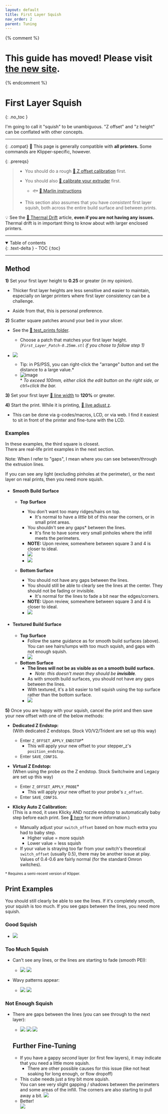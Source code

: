 ```yaml
---
layout: default
title: First Layer Squish
nav_order: 2
parent: Tuning
---
```

{% comment %} 
# This guide has moved! Please visit [the new site](https://ellis3dp.com/Print-Tuning-Guide/).
{% endcomment %}
# First Layer Squish
{: .no_toc }

I'm going to call it "squish" to be unambiguous. "Z offset" and "z height" can be conflated with other concepts. 

---

{: .compat}
:dizzy: This page is generally compatible with **all printers.** Some commands are Klipper-specific, however.

{: .prereqs}
>- You should do a rough [:page_facing_up: Z offset calibration](https://docs.vorondesign.com/build/startup/#initial--simple-process) first.
>
>- You should also [:page_facing_up: calibrate your extruder](https://docs.vorondesign.com/build/startup/#extruder-calibration-e-steps) first.
>   - :fish: [:page_facing_up: Marlin instructions](https://www.3dmakerengineering.com/blogs/3d-printing/estep-calibration)
>
>- This section also assumes that you have *consistent* first layer squish, both across the entire build surface and between prints. 

:bulb: See the [:page_facing_up: Thermal Drift](./troubleshooting/first_layer_squish_consistency_issues/thermal_drift.md) article, **even if you are not having any issues.** Thermal drift is in important thing to know about with larger enclosed printers.

---
<details open markdown="block">
  <summary>
    Table of contents
  </summary>
  {: .text-delta }
- TOC
{:toc}
</details>

---

## Method
**1)** Set your first layer height to **0.25** or greater (in my opinion).

- Thicker first layer heights are less sensitive and easier to maintain, especially on larger printers where first layer consistency can be a challenge.

- Aside from that, this is personal preference.

**2)** Scatter square patches around your bed in your slicer. 
- See the [:page_facing_up: test_prints folder](https://github.com/AndrewEllis93/Print-Tuning-Guide/tree/main/test_prints). 
    - Choose a patch that matches your first layer height.\
    *(`First_Layer_Patch-0.25mm.stl` if you chose to follow step 1)*

- ![](./images/first_layer_squish/FirstLayer-Plate.png)  
    - Tip: in PS/PSS, you can right-click the "arrange" button and set the distance to a large value.*
    - ![image](https://user-images.githubusercontent.com/56029/196033444-4cd875ef-66a7-4b07-bcae-727f2f26da06.png)\
    \* *To exceed 100mm, either click the edit button on the right side, or ctrl+click the bar.*

**3)** Set your first layer [:page_facing_up: line width](./a_note_about_line_width.md) to **120%** or greater.

**4)** Start the print. While it is printing, [:page_facing_up: live adjust z](https://docs.vorondesign.com/build/startup/#fine-tuning-z-height).

- This can be done via g-codes/macros, LCD, or via web. I find it easiest to sit in front of the printer and fine-tune with the LCD.
### Examples

In these examples, the third square is closest.\
There are real-life print examples in the next section.

Note: When I refer to "gaps", I mean where you can see between/through the extrusion lines.

If you can see any light (excluding pinholes at the perimeter), or the next layer on real prints, then you need more squish.
- #### Smooth Build Surface
    - **Top Surface**
        - You don't want too many ridges/hairs on top. 
            - It's normal to have a *little* bit of this near the corners, or in small print areas.
        - You shouldn't see any gaps* between the lines.
            - It's fine to have some very small pinholes where the infill meets the     perimeters.
        - **NOTE:** Upon review, somewhere between square 3 and 4 is closer to ideal.
        - ![](./images/first_layer_squish/FirstLayer-Squares-2.png)
        - ![](./images/first_layer_squish/FirstLayer-Squares-2-Annotated.png)

    - **Bottom Surface**
        - You should not have any gaps between the lines.
        - You should still be able to clearly see the lines at the center. They should not be fading or invisible.
            - It's normal for the lines to fade a bit near the edges/corners.
        - **NOTE:** Upon review, somewhere between square 3 and 4 is closer to ideal.
        - ![](./images/first_layer_squish/FirstLayer-Squares-1-Annotated.png)
- #### Textured Build Surface
    - **Top Surface**
        - Follow the same guidance as for smooth build surfaces (above). You can see hairs/lumps with too much squish, and gaps with not enough squish.
        - ![](./images/first_layer_squish/FirstLayer-Squares-Textured.png)
    - **Bottom Surface**
        - **The lines will not be as visible as on a smooth build surface.**
            - *Note: this doesn't mean they should be **invisible**.*
        - As with smooth build surfaces, you should not have any gaps between the lines.
        - With textured, it's a bit easier to tell squish using the top surface rather than the bottom surface.
        - ![](./images/first_layer_squish/FirstLayer-Squares-Textured-2.jpg)

**5)** Once you are happy with your squish, cancel the print and then save your new offset with one of the below methods:

- **Dedicated Z Endstop:**\
(With dedicated Z endstops. Stock V0/V2/Trident are set up this way)
    - Enter `Z_OFFSET_APPLY_ENDSTOP`* 
        - This will apply your new offset to your stepper_z's `position_endstop`.
    - Enter `SAVE_CONFIG`.

- **Virtual Z Endstop:**\
(When using the probe *as* the Z endstop. Stock Switchwire and Legacy are set up this way)
    - Enter `Z_OFFSET_APPLY_PROBE`*
        - This will apply your new offset to your probe's `z_offset`.
    - Enter `SAVE_CONFIG`.

- **Klicky Auto Z Calibration:**\
(This is a mod, it uses Klicky AND nozzle endstop to automatically baby step before each print. See [:page_facing_up: here](https://github.com/protoloft/klipper_z_calibration) for more information.)
    - Manually adjust your `switch_offset` based on how much extra you had to baby step. 
        - Higher value = more squish 
        - Lower value = less squish
    - If your value is straying too far from your switch's theoretical `switch_offset` (usually 0.5), there may be another issue at play. Values of 0.4-0.6 are fairly normal (for the standard Omron switches).

<sup>* Requires a semi-recent version of Klipper.</sup>
## Print Examples 
You should still clearly be able to see the lines. If it's completely smooth, your squish is too much.
 If you see gaps between the lines, you need more squish.
### Good Squish
- ![](./images/first_layer_squish/FirstLayer-PrintExample.jpg) 


### Too Much Squish

- Can't see any lines, or the lines are starting to fade (smooth PEI):

    - ![](./images/first_layer_squish/FirstLayer-TooMuchSquish2.png) ![](./images/first_layer_squish/FirstLayer-TooMuchSquish1.png) 

- Wavy patterns appear:

    - ![](./images/first_layer_squish/FirstLayer-TooMuchSquish3.png) ![](./images/first_layer_squish/FirstLayer-TooMuchSquish4.png) 


### Not Enough Squish
- There are gaps between the lines (you can see through to the next layer):

    - ![](./images/first_layer_squish/FirstLayer-NotEnoughSquish1.png) ![](./images/first_layer_squish/FirstLayer-NotEnoughSquish2.png) ![](./images/first_layer_squish/FirstLayer-NotEnoughSquish3.png) 

    ## Further Fine-Tuning
    - If you have a gappy *second* layer (or first few layers), it may indicate that you need a little more squish.
        - There are other possible causes for this issue (like not heat soaking for long enough, or flow dropoff)
    - This cube needs just a tiny bit more squish.\
    You can see very slight gapping / shadows between the perimeters and some areas of the infill. The corners are also starting to pull away a bit.
    ![](./images/first_layer_squish/FirstLayer-NotEnoughSquish4.png)
    - Better!\
        ![](./images/first_layer_squish/FirstLayer-NotEnoughSquish4-Better.png)


